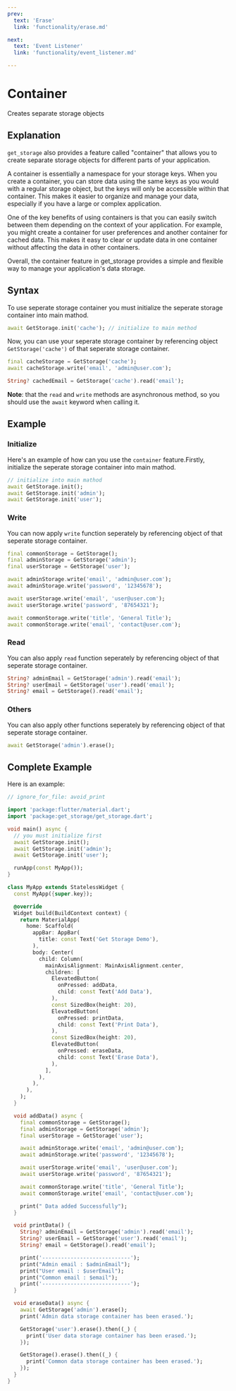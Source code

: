 ```yaml
---
prev:
  text: 'Erase'
  link: 'functionality/erase.md'

next:
  text: 'Event Listener'
  link: 'functionality/event_listener.md'

---
```


# Container

Creates separate storage objects

## Explanation

`get_storage` also provides a feature called "container" that allows you to create separate storage objects for different parts of your application.

A container is essentially a namespace for your storage keys. When you create a container, you can store data using the same keys as you would with a regular storage object, but the keys will only be accessible within that container. This makes it easier to organize and manage your data, especially if you have a large or complex application.

One of the key benefits of using containers is that you can easily switch between them depending on the context of your application. For example, you might create a container for user preferences and another container for cached data. This makes it easy to clear or update data in one container without affecting the data in other containers.

Overall, the container feature in get_storage provides a simple and flexible way to manage your application's data storage.

## Syntax

To use seperate storage container you must initialize the seperate storage container into main mathod.

```dart
await GetStorage.init('cache'); // initialize to main method
```

Now, you can use your seperate storage container by referencing object `GetStorage('cache')` of that seperate storage container.

```dart
final cacheStorage = GetStorage('cache');
await cacheStorage.write('email', 'admin@user.com');
```

```dart
String? cachedEmail = GetStorage('cache').read('email');
```

**Note**: that the `read` and `write` methods are asynchronous method, so you should use the `await` keyword when calling it.

## Example

### Initialize

Here's an example of how can you use the `container` feature.Firstly, initialize the seperate storage container into main mathod.

```dart
// initialize into main mathod
await GetStorage.init();
await GetStorage.init('admin');
await GetStorage.init('user');
```

### Write

You can now apply `write` function seperately by referencing object of that seperate storage container.

```dart
final commonStorage = GetStorage();
final adminStorage = GetStorage('admin');
final userStorage = GetStorage('user');

await adminStorage.write('email', 'admin@user.com');
await adminStorage.write('password', '12345678');

await userStorage.write('email', 'user@user.com');
await userStorage.write('password', '87654321');

await commonStorage.write('title', 'General Title');
await commonStorage.write('email', 'contact@user.com');
```

### Read

You can also apply `read` function seperately by referencing object of that seperate storage container.

```dart
String? adminEmail = GetStorage('admin').read('email');
String? userEmail = GetStorage('user').read('email');
String? email = GetStorage().read('email');
```

### Others

You can also apply other functions seperately by referencing object of that seperate storage container.

```dart
await GetStorage('admin').erase();
```

## Complete Example

Here is an example:

```dart
// ignore_for_file: avoid_print

import 'package:flutter/material.dart';
import 'package:get_storage/get_storage.dart';

void main() async {
  // you must initialize first
  await GetStorage.init();
  await GetStorage.init('admin');
  await GetStorage.init('user');

  runApp(const MyApp());
}

class MyApp extends StatelessWidget {
  const MyApp({super.key});

  @override
  Widget build(BuildContext context) {
    return MaterialApp(
      home: Scaffold(
        appBar: AppBar(
          title: const Text('Get Storage Demo'),
        ),
        body: Center(
          child: Column(
            mainAxisAlignment: MainAxisAlignment.center,
            children: [
              ElevatedButton(
                onPressed: addData,
                child: const Text('Add Data'),
              ),
              const SizedBox(height: 20),
              ElevatedButton(
                onPressed: printData,
                child: const Text('Print Data'),
              ),
              const SizedBox(height: 20),
              ElevatedButton(
                onPressed: eraseData,
                child: const Text('Erase Data'),
              ),
            ],
          ),
        ),
      ),
    );
  }

  void addData() async {
    final commonStorage = GetStorage();
    final adminStorage = GetStorage('admin');
    final userStorage = GetStorage('user');

    await adminStorage.write('email', 'admin@user.com');
    await adminStorage.write('password', '12345678');

    await userStorage.write('email', 'user@user.com');
    await userStorage.write('password', '87654321');

    await commonStorage.write('title', 'General Title');
    await commonStorage.write('email', 'contact@user.com');

    print(" Data added Successfully");
  }

  void printData() {
    String? adminEmail = GetStorage('admin').read('email');
    String? userEmail = GetStorage('user').read('email');
    String? email = GetStorage().read('email');

    print('----------------------------');
    print("Admin email : $adminEmail");
    print("User email : $userEmail");
    print("Common email : $email");
    print('----------------------------');
  }

  void eraseData() async {
    await GetStorage('admin').erase();
    print('Admin data storage container has been erased.');

    GetStorage('user').erase().then((_) {
      print('User data storage container has been erased.');
    });

    GetStorage().erase().then((_) {
      print('Common data storage container has been erased.');
    });
  }
}
```
